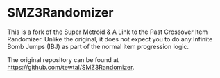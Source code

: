 # SMZ3Randomizer

This is a fork of the Super Metroid &amp; A Link to the Past Crossover Item Randomizer. 
Unlike the original, it does not expect you to do any Infinite Bomb Jumps (IBJ) as part of the normal item progression logic.

The original repository can be found at <https://github.com/tewtal/SMZ3Randomizer>.
